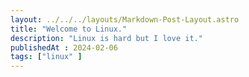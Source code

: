 ```yaml
---
layout: ../../../layouts/Markdown-Post-Layout.astro
title: "Welcome to Linux."
description: "Linux is hard but I love it."
publishedAt : 2024-02-06
tags: ["linux" ]
---
```

